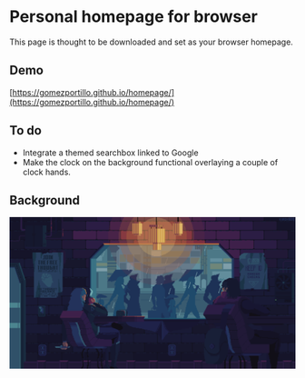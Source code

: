 # Personal homepage for browser

This page is thought to be downloaded and set as your browser homepage.

## Demo

[https://gomezportillo.github.io/homepage/](https://gomezportillo.github.io/homepage/)

## To do

* Integrate a themed searchbox linked to Google
* Make the clock on the background functional overlaying a couple of clock hands.

## Background

![Background](images/background.gif)

